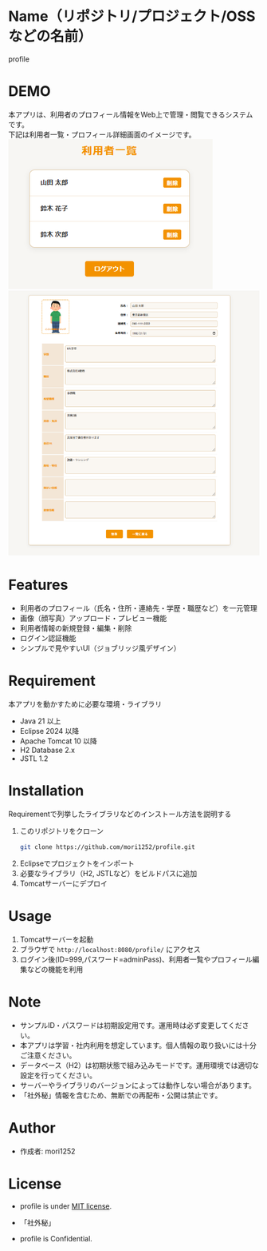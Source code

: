# Name（リポジトリ/プロジェクト/OSSなどの名前）

profile

# DEMO

本アプリは、利用者のプロフィール情報をWeb上で管理・閲覧できるシステムです。  
下記は利用者一覧・プロフィール詳細画面のイメージです。
![スクリーンショット](production/list_ss.png)
![スクリーンショット](production/profile_ss.png)

# Features

- 利用者のプロフィール（氏名・住所・連絡先・学歴・職歴など）を一元管理
- 画像（顔写真）アップロード・プレビュー機能
- 利用者情報の新規登録・編集・削除
- ログイン認証機能
- シンプルで見やすいUI（ジョブリッジ風デザイン）

# Requirement

本アプリを動かすために必要な環境・ライブラリ

* Java 21 以上
* Eclipse 2024 以降
* Apache Tomcat 10 以降
* H2 Database 2.x
* JSTL 1.2

# Installation

Requirementで列挙したライブラリなどのインストール方法を説明する

1. このリポジトリをクローン
    ```bash
    git clone https://github.com/mori1252/profile.git
    ```
2. Eclipseでプロジェクトをインポート
3. 必要なライブラリ（H2, JSTLなど）をビルドパスに追加
4. Tomcatサーバーにデプロイ

# Usage

1. Tomcatサーバーを起動
2. ブラウザで `http://localhost:8080/profile/` にアクセス
3. ログイン後(ID=999,パスワード=adminPass)、利用者一覧やプロフィール編集などの機能を利用

# Note

- サンプルID・パスワードは初期設定用です。運用時は必ず変更してください。
- 本アプリは学習・社内利用を想定しています。個人情報の取り扱いには十分ご注意ください。
- データベース（H2）は初期状態で組み込みモードです。運用環境では適切な設定を行ってください。
- サーバーやライブラリのバージョンによっては動作しない場合があります。
- 「社外秘」情報を含むため、無断での再配布・公開は禁止です。

# Author

* 作成者: mori1252

# License
- profile is under [MIT license](https://opensource.org/licenses/MIT).

- 「社外秘」

- profile is Confidential.